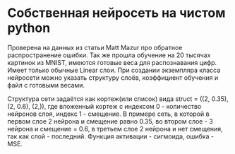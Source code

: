 # Собственная нейросеть на чистом python
Проверена на данных из статьи Matt Mazur про обратное распространение ошибки.
Так же прошла обучение на 20 тысячах картинок из MNIST, имеются готовые веса для распознавания цифр.
Имеет только обычные Linear слои. При создании экземпляра класса нейросети можно указать структуру слоёв, 
коэффициент обучения и файл с готовыми весами.

Структура сети задаётся как кортеж(или список) вида struct = ((2, 0.35), (2, 0.6), (2,)), 
где вложенный кортеж с индексом 0 - количество нейронов слоя, индекс 1 - смещение.
В примере сеть, в которой в первом слое 2 нейрона и смещение равно 0.35, во втором слое - 3 нейрона и смещение = 0.6,
в третьем слое 2 нейрона и нет смещения, так как слой - последний.
Функция активации - сигмоида, ошибка - MSE.
